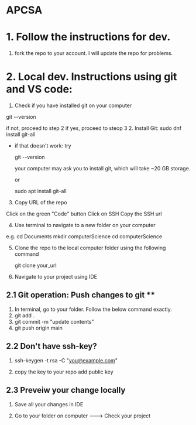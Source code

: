 # APCSA

# 1. Follow the instructions for dev.
1. fork the repo to your account. I will update the repo for problems.


# 2. Local dev. Instructions using git and VS code:
1. Check if you have installed git on your computer

git --version   

if not, proceed to step 2
if yes, proceed to steop 3
2. Install Git:  sudo dnf install git-all
 - if that doesn't work: try
    
    git --version

    your computer may ask you to install git, which will take ~20 GB storage.

    or

    sudo apt install git-all

3. Copy URL of the repo 

Click on the green "Code" button
Click on SSH
Copy the SSH url

4. Use terminal to navigate to a new folder on your computer

e.g. cd Documents
mkdir computerScience
cd computerScience

5. Clone the repo to the local computer folder using the following command

    git clone your_url

6. Navigate to your project using IDE



## 2.1 Git operation: Push changes to git ** 

1. In terminal, go to your folder. Follow the below command exactly.
2. git add .
3. git commit -m "update contents"
4. git push origin main

## 2.2 Don't have ssh-key?

1. ssh-keygen -t rsa -C "you@example.com" 

2. copy the key to your repo add public key   

## 2.3 Preveiw your change locally
1. Save all your changes in IDE

2. Go to your folder on computer ---> Check your project





